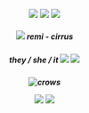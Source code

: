    <p align="center">
   <img src="https://files.catbox.moe/yf4xl5.png">  <img src="https://files.catbox.moe/nymdyf.png">  <img src="https://64.media.tumblr.com/4edba2d9d105f7afae27739cf85a54fc/6f072ea04e7b6c72-f5/s100x200/5c5e923e8ba0147b1e4ad5e33bac4ada856fdf0b.gifv">  
 </p>
 <h5 align="center">
 <img src="https://supplies.ju.mp/assets/images/gallery04/71781e23.gif?v=6a50b904"> remi - cirrus 
<h5 align="center">
 they / she / it <img src="https://supplies.ju.mp/assets/images/gallery05/bdc7e2c5.gif?v=6a50b904">
<img src="https://64.media.tumblr.com/810bbfe8f1556ed312ee830fe707e170/966caa985c2b842b-42/s2048x3072/050a966b181e9fad5daa505d821fbca9daa30f82.pnj">
   <h5 align="center">
    
  ![crows](https://komarev.com/ghpvc/?username=persona3reload&color=ff1100&style=solid&label=hearts+stolen)
<div align="center">
<img src="https://64.media.tumblr.com/01d5651d5661aaf045253c2f25b74bcc/5738a8f50cbd12e4-eb/s100x200/c43152df560e4bef23933b58f0cfa0ecd383794d.gifv"> <img src="https://supplies.ju.mp/assets/images/gallery09/fc6104f9.png?v=6a50b904">
